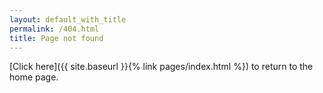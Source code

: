 ```yaml
---
layout: default_with_title
permalink: /404.html
title: Page not found
---
```


[Click here]({{ site.baseurl }}{% link pages/index.html %}) to return to the home page.
